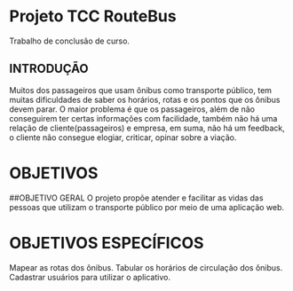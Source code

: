 # Projeto TCC RouteBus 
Trabalho de conclusão de curso.

## INTRODUÇÃO
Muitos dos passageiros que usam ônibus como transporte público, tem muitas dificuldades de saber os horários, rotas e os pontos que os ônibus devem parar. O maior problema é que os passageiros, além de não conseguirem ter certas informações com facilidade, também não há uma relação de cliente(passageiros) e empresa, em suma, não há um feedback, o cliente não consegue elogiar, criticar, opinar sobre a viação.

# OBJETIVOS

##OBJETIVO GERAL
O projeto propõe atender e facilitar as vidas das pessoas que utilizam o transporte público por meio de uma aplicação web.

# OBJETIVOS ESPECÍFICOS

Mapear as rotas dos ônibus.
Tabular os horários de circulação dos ônibus.
Cadastrar usuários para utilizar o aplicativo.  	

